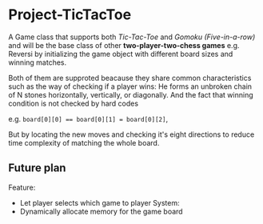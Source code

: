 # Project-TicTacToe
 
A Game class that supports both *Tic-Tac-Toe* and *Gomoku (Five-in-a-row)* and will be the base class of other **two-player-two-chess games** e.g. Reversi
by initializing the game object with different board sizes and winning matches.

Both of them are supproted beacause they share common characteristics
such as the way of checking if a player wins: He forms an unbroken chain of N stones horizontally, vertically, or diagonally.
And the fact that winning condition is not checked by hard codes 

e.g. `board[0][0] == board[0][1] = board[0][2]`,

But by locating the new moves and checking it's eight directions to reduce time complexity of matching the whole board.



## Future plan
Feature:
- Let player selects which game to player
System:
- Dynamically allocate memory for the game board

